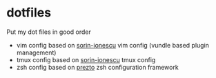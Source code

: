dotfiles
========

Put my dot files in good order

* vim config based on [sorin-ionescu](https://github.com/sorin-ionescu) vim config (vundle based plugin management)
* tmux config based on [sorin-ionescu](https://github.com/sorin-ionescu) tmux
  config
* zsh config based on [prezto](https://github.com/sorin-ionescu/prezto) zsh configuration framework
